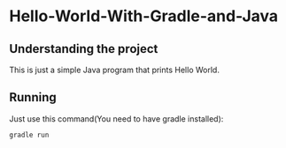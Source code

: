 # Hello-World-With-Gradle-and-Java

## Understanding the project
This is just a simple Java program that prints Hello World.

## Running
Just use this command(You need to have gradle installed):

``` bash
gradle run
```
